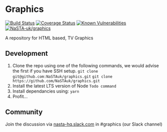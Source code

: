 # Graphics

[![Build Status](https://travis-ci.com/NaSTAuk/graphics.svg?branch=master)](https://travis-ci.com/NaSTAuk/graphics)
[![Coverage Status](https://coveralls.io/repos/github/NaSTAuk/graphics/badge.svg?branch=master)](https://coveralls.io/github/NaSTAuk/graphics?branch=master)
[![Known Vulnerabilities](https://snyk.io/test/github/NaSTAuk/graphics/badge.svg?targetFile=package.json)](https://snyk.io/test/github/NaSTAuk/graphics?targetFile=package.json)
[![NaSTA-uk/graphics](https://img.shields.io/badge/slack-@NaSTAhq/graphics-yellow.svg?logo=slack)](https://nasta-hq.slack.com/messages/CHGJDNE02)

A repository for HTML based, TV Graphics

## Development

1. Clone the repo using one of the following commands, we would advise the
   first if you have SSH setup.
   `git clone git@github.com:NaSTAuk/graphics.git`
   `git clone https://github.com/NaSTAuk/graphics.git`
2. Install the latest LTS version of Node
   `Todo command`
3. Install dependancies using:
   `yarn`
4. Profit...

## Community

Join the discussion via [nasta-hq.slack.com](http://nasta-hq.slack.com)
in #graphics (our Slack channel)
